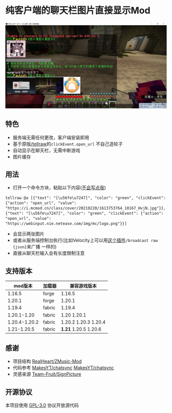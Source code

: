 # 纯客户端的聊天栏图片直接显示Mod

![](./show.png)

## 特色

- 服务端无需任何更改，客户端安装即用
- 基于原版[/tellraw](https://zh.minecraft.wiki/w/%E6%96%87%E6%9C%AC%E7%BB%84%E4%BB%B6%E6%A0%BC%E5%BC%8F#%E7%82%B9%E5%87%BB%E4%BA%8B%E4%BB%B6)的`clickEvent.open_url` 不自己造轮子
- 自动显示在聊天栏，无需中断游戏
- 图片缓存

## 用法

- 打开一个命令方块，粘贴以下内容([不会写点我](https://www.mcmod.cn/tools/cbcreator/#/tellraw/))

````
tellraw @a [{"text": "[\u56fe\u7247]", "color": "green", "clickEvent": {"action": "open_url", "value": "https://i.mcmod.cn/class/cover/20210220/1613753764_10167_HvjN.jpg"}},{"text": "[\u56fe\u7247]", "color": "green", "clickEvent": {"action": "open_url", "value": "https://webinput.nie.netease.com/img/mc/logo.png"}}]
````

- 会显示两张图片
- 或者从服务端控制台执行(比如Velocity上可以用[这个插件](https://github.com/OskarsMC-Plugins/broadcast)`/broadcast raw {json}`来广播 一样的)
- 直接从聊天栏输入会有长度限制注意

## 支持版本

| mod版本         | 加载器    | 兼容游戏版本                 |
|---------------|--------|------------------------|
| 1.16.5        | forge  | 1.16.5                 |
| 1.20.1        | forge  | 1.20.1                 |
| 1.19.4        | fabric | 1.19.4                 |
| 1.20.1-1.20   | fabric | 1.20 1.20.1            |
| 1.20.4-1.20.2 | fabric | 1.20.2 1.20.3 1.20.4   |
| 1.21-1.20.5   | fabric | **1.21** 1.20.5 1.20.6 |

## 感谢

- 项目结构 [RealHeart/ZMusic-Mod](https://github.com/RealHeart/ZMusic-Mod)
- 代码参考 [MakesYT/chatsync](https://github.com/MakesYT/chatsync_mods_fabric) [MakesYT/chatsync](https://github.com/MakesYT/chatsync_mods_forge)
- 灵感来源 [Team-Fruit/SignPicture](https://github.com/Team-Fruit/SignPicture)

## 开源协议

本项目使用 [GPL-3.0](LICENSE) 协议开放源代码